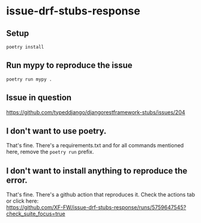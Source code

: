 # issue-drf-stubs-response

## Setup 

`poetry install`

## Run mypy to reproduce the issue

`poetry run mypy .`

## Issue in question

https://github.com/typeddjango/djangorestframework-stubs/issues/204

## I don't want to use poetry.

That's fine.
There's a requirements.txt and for all commands mentioned here, remove the `poetry run` prefix.


## I don't want to install anything to reproduce the error.

That's fine.
There's a github action that reproduces it. Check the actions tab or click here:  
https://github.com/XF-FW/issue-drf-stubs-response/runs/5759647545?check_suite_focus=true
